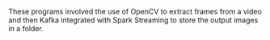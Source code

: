 These programs involved the use of OpenCV to extract frames from a video and then Kafka integrated with Spark Streaming to store the output images in a folder.
